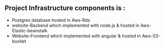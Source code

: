 ## Project Infrastructure components is :

- Postgres database hosted in Aws-Rds
- website-Backend which implemented with node.js & hosted in Aws-Elastic-beanstalk
- Website-Frontend which implemented with angular & hosted in Aws-S3-bucket